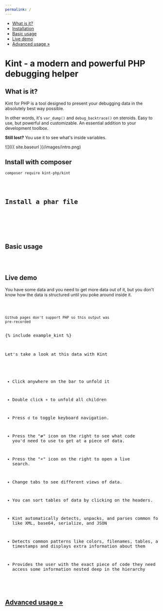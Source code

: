 ```yaml
---
permalink: /
---
```


<div id="leftmenu" class="col-sm-4 col-md-3 hidden-xs">
<ul class="nav nav-list side-navigation" data-spy="affix" data-offset-top="{{ site.affix_offset }}">
    <li><a href="#about">What is it?</a></li>
    <li><a href="#install">Installation</a></li>
    <li><a href="#use">Basic usage</a></li>
    <li><a href="#demo">Live demo</a></li>
    <li><a href="{{ site.baseurl }}/advanced/">Advanced usage &raquo;</a></li>
</ul>
</div>
<div class="col-sm-8 col-md-9" markdown="1">

# Kint - a modern and powerful PHP debugging helper

<section id="about" markdown="1">

## What is it?

Kint for PHP is a tool designed to present your debugging data in the absolutely best way possible.

In other words, it's `var_dump()` and `debug_backtrace()` on steroids. Easy to use, but powerful and customizable. An essential addition to your development toolbox.

**Still lost?** You use it to see what's inside variables.

![]({{ site.baseurl }}/images/intro.png)

</section>
<section id="install" markdown="1">

## Install with composer

```
composer require kint-php/kint
```

<pre class="prettyprint linenums"><?php

include 'vendor/autoload.php';

d('Dumped with Kint');</pre>

## Install a phar file

<pre class="prettyprint linenums"><?php

// Found in the build folder
include 'kint.phar';

d('Dumped with Kint');</pre>

</section>
<section id="use" markdown="1">

## Basic usage

<pre class="prettyprint linenums"><?php

Kint::dump($GLOBALS, $_SERVER); // Dump any number of variables
d($GLOBALS, $_SERVER); // d() is a shortcut for Kint::dump()

Kint::trace(); // Dump a backtrace

Kint::$enabled_mode = false; // Disable kint
</pre>

</section>
<section id="demo" markdown="1">

## Live demo

You have some data and you need to get more data out of it, but you don't know how the data is structured until you poke around inside it.

<pre class="prettyprint linenums"><?php

$time = get_mysterious_value();
$data = get_mysterious_data();

include 'kint.phar';

d($time, $data);
</pre>

<small>Github pages don't support PHP so this output was pre-recorded</small>

<div>{% include example_kint %}</div>

Let's take a look at this data with Kint

* Click anywhere on the bar to unfold it
* Double click `+` to unfold all children
* Press `d` to toggle keyboard navigation.
* Press the "**⇄**" icon on the right to see what code you'd need to use to get at a piece of data.
* Press the "**⌕**" icon on the right to open a live search.
* Change tabs to see different views of data.
* You can sort tables of data by clicking on the headers.

* Kint automatically detects, unpacks, and parses common formats like XML, base64, serialize, and JSON
* Detects common patterns like colors, filenames, tables, and timestamps and displays extra information about them
* Provides the user with the exact piece of code they need to access some information nested deep in the hierarchy

</section>

<h2><a href="{{ site.baseurl }}/advanced/">Advanced usage &raquo;</a></h2>

</div>
